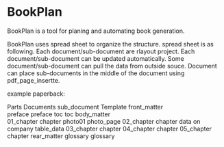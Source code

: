 # BookPlan

BookPlan is a tool for planing and automating book generation.

BookPlan uses spread sheet to organize the structure.
spread sheet is as following.
Each document/sub-document are rlayout project.
Each document/sub-document can be updated automatically.
Some document/sub-document can pull the data from outside souce.
Document can place sub-documents in the middle of the document using pdf_page_insertte.

example paperback:

Parts			Documents		sub_document			Template
front_matter	
				preface									preface
				toc										toc
body_matter		
				01_chapter								chapter
								photo01					photo_page
				02_chapter								chapter
								data on company			table_data
				03_chapter								chapter
				04_chapter								chapter
				05_chapter								chapter
rear_matter
				glossary					glossary
